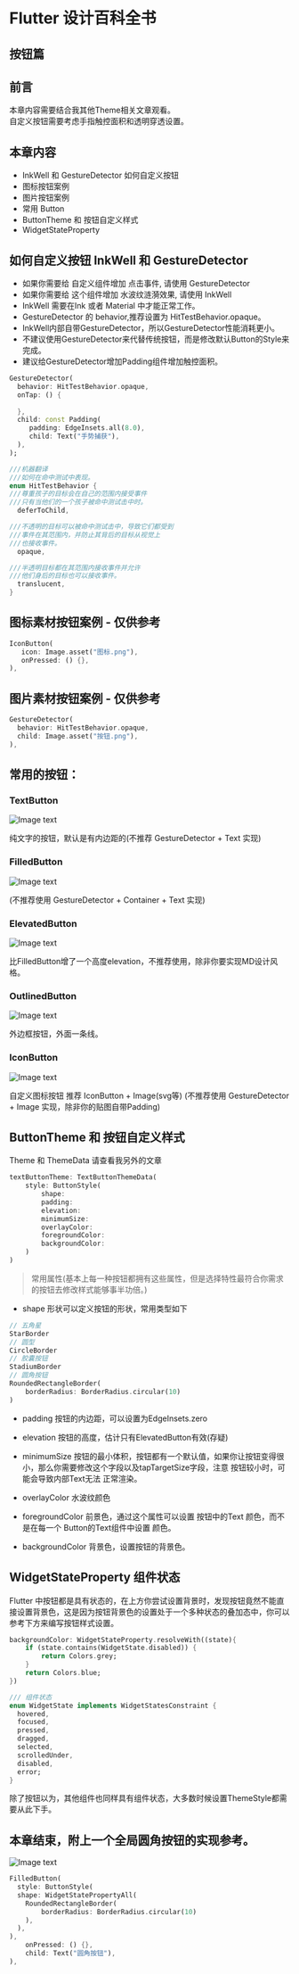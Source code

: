 # Flutter 设计百科全书
## 按钮篇

## 前言
本章内容需要结合我其他Theme相关文章观看。  
自定义按钮需要考虑手指触控面积和透明穿透设置。

## 本章内容
+ InkWell 和 GestureDetector 如何自定义按钮
+ 图标按钮案例
+ 图片按钮案例
+ 常用 Button
+ ButtonTheme 和 按钮自定义样式
+ WidgetStateProperty


## 如何自定义按钮 InkWell 和 GestureDetector 
* 如果你需要给 自定义组件增加 点击事件, 请使用 GestureDetector
* 如果你需要给 这个组件增加 水波纹涟漪效果, 请使用 InkWell
* InkWell 需要在Ink 或者 Material 中才能正常工作。
* GestureDetector 的 behavior,推荐设置为 HitTestBehavior.opaque。
* InkWell内部自带GestureDetector，所以GestureDetector性能消耗更小。
* 不建议使用GestureDetector来代替传统按钮，而是修改默认Button的Style来完成。
* 建议给GestureDetector增加Padding组件增加触控面积。

```DART
GestureDetector(
  behavior: HitTestBehavior.opaque,
  onTap: () {
        
  },
  child: const Padding(
     padding: EdgeInsets.all(8.0),
     child: Text("手势捕获"),
  ),
);

///机器翻译
///如何在命中测试中表现。
enum HitTestBehavior {
///尊重孩子的目标会在自己的范围内接受事件
///只有当他们的一个孩子被命中测试击中时。
  deferToChild,

///不透明的目标可以被命中测试击中，导致它们都受到
///事件在其范围内，并防止其背后的目标从视觉上
///也接收事件。
  opaque,

///半透明目标都在其范围内接收事件并允许
///他们身后的目标也可以接收事件。
  translucent,
}
```

## 图标素材按钮案例 - 仅供参考
```DART
IconButton(
   icon: Image.asset("图标.png"),
   onPressed: () {},
),
```

## 图片素材按钮案例 - 仅供参考
```DART
GestureDetector(
  behavior: HitTestBehavior.opaque,
  child: Image.asset("按钮.png"),
),
```

## 常用的按钮：
### TextButton
![Image text](images/文字按钮.png)

纯文字的按钮，默认是有内边距的(不推荐 GestureDetector + Text 实现)
  
### FilledButton
![Image text](images/填充按钮.png)

(不推荐使用 GestureDetector + Container + Text 实现)

### ElevatedButton
![Image text](images/高度按钮.png)

比FilledButton增了一个高度elevation，不推荐使用，除非你要实现MD设计风格。

### OutlinedButton
![Image text](images/外边框按钮.png)

外边框按钮，外面一条线。

### IconButton
![Image text](images/图标按钮.png)

自定义图标按钮 推荐 IconButton + Image(svg等)
(不推荐使用 GestureDetector + Image 实现，除非你的贴图自带Padding)

## ButtonTheme 和 按钮自定义样式
Theme 和 ThemeData 请查看我另外的文章  

```DART
textButtonTheme: TextButtonThemeData(
    style: ButtonStyle(
        shape: 
        padding: 
        elevation: 
        minimumSize: 
        overlayColor: 
        foregroundColor: 
        backgroundColor: 
    )
)
```

> 常用属性(基本上每一种按钮都拥有这些属性，但是选择特性最符合你需求的按钮去修改样式能够事半功倍。)
* shape 形状可以定义按钮的形状，常用类型如下
```DART
// 五角星
StarBorder
// 圆型
CircleBorder
// 胶囊按钮
StadiumBorder 
// 圆角按钮
RoundedRectangleBorder(
    borderRadius: BorderRadius.circular(10)
)
```

* padding 按钮的内边距，可以设置为EdgeInsets.zero

* elevation 按钮的高度，估计只有ElevatedButton有效(存疑)

* minimumSize 按钮的最小体积，按钮都有一个默认值，如果你让按钮变得很小，那么你需要修改这个字段以及tapTargetSize字段，注意 按钮较小时，可能会导致内部Text无法 正常渲染。

* overlayColor 水波纹颜色

* foregroundColor 前景色，通过这个属性可以设置 按钮中的Text 颜色，而不是在每一个 Button的Text组件中设置 颜色。

* backgroundColor 背景色，设置按钮的背景色。

## WidgetStateProperty 组件状态
Flutter 中按钮都是具有状态的，在上方你尝试设置背景时，发现按钮竟然不能直接设置背景色，这是因为按钮背景色的设置处于一个多种状态的叠加态中，你可以参考下方来编写按钮样式设置。

```DART
backgroundColor: WidgetStateProperty.resolveWith((state){
    if (state.contains(WidgetState.disabled)) {
        return Colors.grey;
    }
    return Colors.blue;
})

/// 组件状态
enum WidgetState implements WidgetStatesConstraint {
  hovered,
  focused,
  pressed,
  dragged,
  selected,
  scrolledUnder,
  disabled,
  error;
}
```

除了按钮以为，其他组件也同样具有组件状态，大多数时候设置ThemeStyle都需要从此下手。  


## 本章结束，附上一个全局圆角按钮的实现参考。
![Image text](images/圆角按钮.png)

```DART
FilledButton(
  style: ButtonStyle(
  shape: WidgetStatePropertyAll(
    RoundedRectangleBorder(
        borderRadius: BorderRadius.circular(10)
    ),
  ),
),
    onPressed: () {},
    child: Text("圆角按钮"),
),
``` 